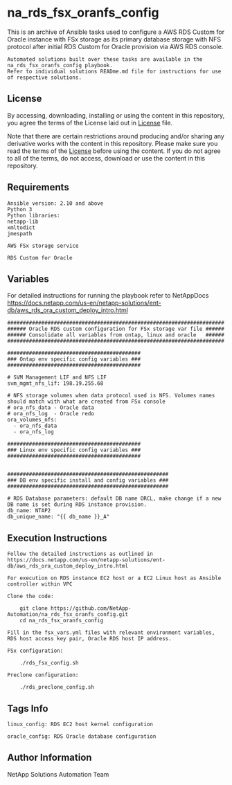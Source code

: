 na_rds_fsx_oranfs_config
=========

This is an archive of Ansible tasks used to configure a AWS RDS Custom for Oracle instance with FSx storage as its primary database storage with NFS protocol after initial RDS Custom for Oracle provision via AWS RDS console.

    Automated solutions built over these tasks are available in the na_rds_fsx_oranfs_config playbook.
    Refer to individual solutions READme.md file for instructions for use of respective solutions.

License
-------

By accessing, downloading, installing or using the content in this repository, you agree the terms of the License laid out in [License](LICENSE.TXT) file.

Note that there are certain restrictions around producing and/or sharing any derivative works with the content in this repository. Please make sure you read the terms of the [License](LICENSE.TXT) before using the content. If you do not agree to all of the terms, do not access, download or use the content in this repository.

Requirements
------------

    Ansible version: 2.10 and above
    Python 3
    Python libraries:
    netapp-lib
    xmltodict
    jmespath

    AWS FSx storage service

    RDS Custom for Oracle

Variables
---------

For detailed instructions for running the playbook refer to NetAppDocs https://docs.netapp.com/us-en/netapp-solutions/ent-db/aws_rds_ora_custom_deploy_intro.html

    ######################################################################
    ###### Oracle RDS custom configuration for FSx storage var file ######
    ###### Consolidate all variables from ontap, linux and oracle   ######
    ######################################################################

    ###########################################
    ### Ontap env specific config variables ###
    ###########################################

    # SVM Management LIF and NFS LIF
    svm_mgmt_nfs_lif: 198.19.255.68

    # NFS storage volumes when data protocol used is NFS. Volumes names should match with what are created from FSx console
    # ora_nfs_data - Oracle data
    # ora_nfs_log  - Oracle redo
    ora_volumes_nfs:
      - ora_nfs_data
      - ora_nfs_log

    ###########################################
    ### Linux env specific config variables ###
    ###########################################


    ####################################################
    ### DB env specific install and config variables ###
    ####################################################

    # RDS Database parameters: default DB name ORCL, make change if a new DB name is set during RDS instance provision.
    db_name: NTAP2
    db_unique_name: "{{ db_name }}_A"


Execution Instructions
---------

    Follow the detailed instructions as outlined in https://docs.netapp.com/us-en/netapp-solutions/ent-db/aws_rds_ora_custom_deploy_intro.html
       
    For execution on RDS instance EC2 host or a EC2 Linux host as Ansible controller within VPC
    
    Clone the code:
    
        git clone https://github.com/NetApp-Automation/na_rds_fsx_oranfs_config.git
        cd na_rds_fsx_oranfs_config
        
    Fill in the fsx_vars.yml files with relevant environment variables, RDS host access key pair, Oracle RDS host IP address.
    
    FSx configuration:
    
		./rds_fsx_config.sh
        
	Preclone configuration:
    
		./rds_preclone_config.sh

Tags Info
---------

    linux_config: RDS EC2 host kernel configuration

    oracle_config: RDS Oracle database configuration

Author Information
------------------

NetApp Solutions Automation Team

